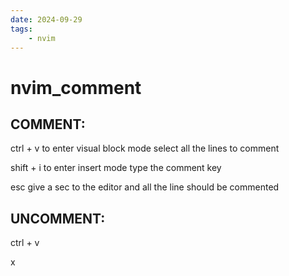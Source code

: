 ```yaml
---
date: 2024-09-29 
tags: 
    - nvim
---
```


# nvim_comment


## COMMENT:

ctrl + v    to enter visual block mode 
            select all the lines to comment

shift + i   to enter insert mode
            type the comment key

esc         give a sec to the editor and all the line should be commented

## UNCOMMENT:

ctrl + v

x
